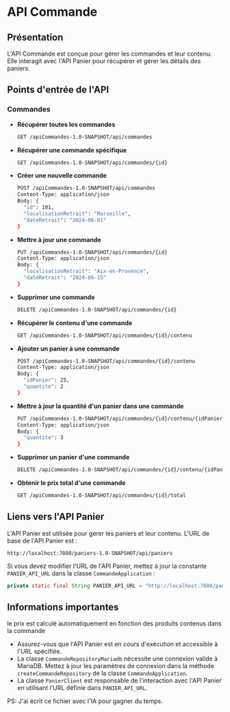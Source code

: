 # API Commande

## Présentation

L'API Commande est conçue pour gérer les commandes et leur contenu. Elle interagit avec l'API Panier pour récupérer et gérer les détails des paniers.

## Points d'entrée de l'API

### Commandes

- **Récupérer toutes les commandes**
  ```bash
  GET /apiCommandes-1.0-SNAPSHOT/api/commandes
  ```

- **Récupérer une commande spécifique**
  ```bash
  GET /apiCommandes-1.0-SNAPSHOT/api/commandes/{id}
  ```

- **Créer une nouvelle commande**
  ```bash
  POST /apiCommandes-1.0-SNAPSHOT/api/commandes
  Content-Type: application/json
  Body: {
    "id": 101,
    "localisationRetrait": "Marseille",
    "dateRetrait": "2024-06-01"
  }
  ```

- **Mettre à jour une commande**
  ```bash
  PUT /apiCommandes-1.0-SNAPSHOT/api/commandes/{id}
  Content-Type: application/json
  Body: {
    "localisationRetrait": "Aix-en-Provence",
    "dateRetrait": "2024-06-15"
  }
  ```

- **Supprimer une commande**
  ```bash
  DELETE /apiCommandes-1.0-SNAPSHOT/api/commandes/{id}
  ```

- **Récupérer le contenu d'une commande**
  ```bash
  GET /apiCommandes-1.0-SNAPSHOT/api/commandes/{id}/contenu
  ```

- **Ajouter un panier à une commande**
  ```bash
  POST /apiCommandes-1.0-SNAPSHOT/api/commandes/{id}/contenu
  Content-Type: application/json
  Body: {
    "idPanier": 25,
    "quantite": 2
  }
  ```

- **Mettre à jour la quantité d'un panier dans une commande**
  ```bash
  PUT /apiCommandes-1.0-SNAPSHOT/api/commandes/{id}/contenu/{idPanier}
  Content-Type: application/json
  Body: {
    "quantite": 3
  }
  ```

- **Supprimer un panier d'une commande**
  ```bash
  DELETE /apiCommandes-1.0-SNAPSHOT/api/commandes/{id}/contenu/{idPanier}
  ```

- **Obtenir le prix total d'une commande**
  ```bash
  GET /apiCommandes-1.0-SNAPSHOT/api/commandes/{id}/total
  ```

## Liens vers l'API Panier

L'API Panier est utilisée pour gérer les paniers et leur contenu. L'URL de base de l'API Panier est :

```
http://localhost:7080/paniers-1.0-SNAPSHOT/api/paniers
```

Si vous devez modifier l'URL de l'API Panier, mettez à jour la constante `PANIER_API_URL` dans la classe `CommandeApplication` :

```java
private static final String PANIER_API_URL = "http://localhost:7080/paniers-1.0-SNAPSHOT/api/paniers";
```

## Informations importantes

le prix est calculé automatiquement en fonction des produits contenus dans la commande

- Assurez-vous que l'API Panier est en cours d'exécution et accessible à l'URL spécifiée.
- La classe `CommandeRepositoryMariadb` nécessite une connexion valide à MariaDB. Mettez à jour les paramètres de connexion dans la méthode `createCommandeRepository` de la classe `CommandeApplication`.
- La classe `PanierClient` est responsable de l'interaction avec l'API Panier en utilisant l'URL définie dans `PANIER_API_URL`.


PS: J'ai écrit ce fichier avec l'IA pour gagner du temps.
